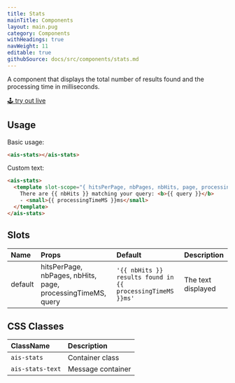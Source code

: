 ```yaml
---
title: Stats
mainTitle: Components
layout: main.pug
category: Components
withHeadings: true
navWeight: 11
editable: true
githubSource: docs/src/components/stats.md
---
```


A component that displays the total number of results found and the processing time in milliseconds.

<a class="btn btn-static-theme" href="stories/?selectedKind=Stats">🕹 try out live</a>

## Usage

Basic usage:

```html
<ais-stats></ais-stats>
```

Custom text:

```html
<ais-stats>
  <template slot-scope="{ hitsPerPage, nbPages, nbHits, page, processingTimeMS, query }">
    There are {{ nbHits }} matching your query: <b>{{ query }}</b>
    - <small>{{ processingTimeMS }}ms</small>
  </template>
</ais-stats>
```

## Slots

| Name    | Props                               | Default                                                        | Description        |
|:--------|:------------------------------------|:---------------------------------------------------------------|:-------------------|
| default | hitsPerPage, nbPages, nbHits, page, processingTimeMS, query | `'{{ nbHits }} results found in {{ processingTimeMS }}ms'` | The text displayed |


## CSS Classes

| ClassName   | Description     |
|:------------|:----------------|
| `ais-stats` | Container class |
| `ais-stats-text` | Message container |
